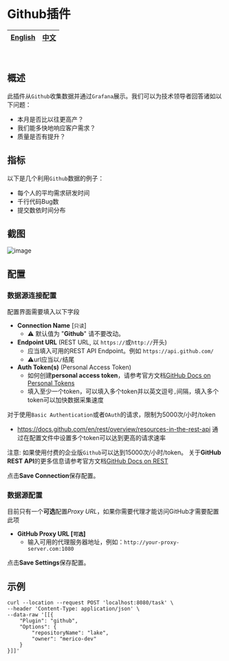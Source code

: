 # Github插件

<div align="center">

| [English](README.md) | [中文](README-zh-CN.md) |
| --- | --- |

</div>

<br>

## 概述

此插件从`Github`收集数据并通过`Grafana`展示。我们可以为技术领导者回答诸如以下问题：
- 本月是否比以往更高产？
- 我们能多快地响应客户需求？
- 质量是否有提升？

## 指标

以下是几个利用`Github`数据的例子：
- 每个人的平均需求研发时间
- 千行代码Bug数
- 提交数依时间分布

## 截图

![image](https://user-images.githubusercontent.com/27032263/141855099-f218f220-1707-45fa-aced-6742ab4c4286.png)


## 配置

### 数据源连接配置
配置界面需要填入以下字段
- **Connection Name** [`只读`]
    - ⚠️ 默认值为 "**Github**" 请不要改动。
- **Endpoint URL** (REST URL, 以 `https://`或`http://`开头)
    - 应当填入可用的REST API Endpoint。例如 `https://api.github.com/`
    - ⚠️url应当以`/`结尾
- **Auth Token(s)** (Personal Access Token)
    - 如何创建**personal access token**，请参考官方文档[GitHub Docs on Personal Tokens](https://docs.github.com/en/authentication/keeping-your-account-and-data-secure/creating-a-personal-access-token)
    - 填入至少一个token，可以填入多个token并以英文逗号`,`间隔，填入多个token可以加快数据采集速度

对于使用`Basic Authentication`或者`OAuth`的请求，限制为5000次/小时/token
- https://docs.github.com/en/rest/overview/resources-in-the-rest-api
通过在配置文件中设置多个token可以达到更高的请求速率

注意: 如果使用付费的企业版`Github`可以达到15000次/小时/token。
关于**GitHub REST API**的更多信息请参考官方文档[GitHub Docs on REST](https://docs.github.com/en/rest)

点击**Save Connection**保存配置。


### 数据源配置
目前只有一个**可选**配置*Proxy URL*，如果你需要代理才能访问GitHub才需要配置此项
- **GitHub Proxy URL [`可选`]**
  - 输入可用的代理服务器地址，例如：`http://your-proxy-server.com:1080`

点击**Save Settings**保存配置。


## 示例

```
curl --location --request POST 'localhost:8080/task' \
--header 'Content-Type: application/json' \
--data-raw '[[{
    "Plugin": "github",
    "Options": {
        "repositoryName": "lake",
        "owner": "merico-dev"
    }
}]]'
```
